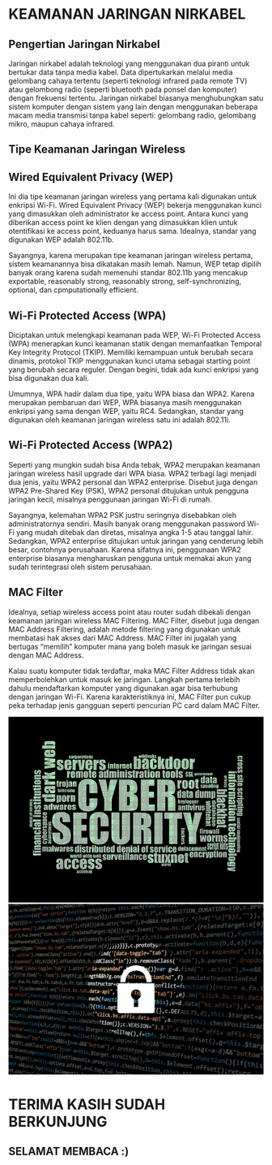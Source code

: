 # KEAMANAN JARINGAN NIRKABEL

## Pengertian Jaringan Nirkabel
Jaringan nirkabel adalah teknologi yang menggunakan dua piranti untuk bertukar data tanpa media kabel. Data dipertukarkan melalui media gelombang cahaya tertentu (seperti teknologi infrared pada remote TV) atau gelombong radio (seperti bluetooth pada ponsel dan komputer) dengan frekuensi tertentu. Jaringan nirkabel biasanya menghubungkan satu sistem komputer dengan sistem yang lain dengan menggunakan beberapa macam media transmisi tanpa kabel seperti: gelombang radio, gelombang mikro, maupun cahaya infrared.

## Tipe Keamanan Jaringan Wireless

## Wired Equivalent Privacy (WEP)
Ini dia tipe keamanan jaringan wireless yang pertama kali digunakan untuk enkripsi Wi-Fi. Wired Equivalent Privacy (WEP) bekerja menggunakan kunci yang dimasukkan oleh administrator ke access point. Antara kunci yang diberikan access point ke klien dengan yang dimasukkan klien untuk otentifikasi ke access point, keduanya harus sama. Idealnya, standar yang digunakan WEP adalah 802.11b.

Sayangnya, karena merupakan tipe keamanan jaringan wireless pertama, sistem keamanannya bisa dikatakan masih lemah. Namun, WEP tetap dipilih  banyak orang karena sudah memenuhi standar 802.11b yang mencakup exportable, reasonably strong, reasonably strong, self-synchronizing, optional, dan cpmputationally efficient.

## Wi-Fi Protected Access (WPA)
Diciptakan untuk melengkapi keamanan pada WEP, Wi-Fi Protected Access (WPA) menerapkan kunci keamanan statik dengan memanfaatkan Temporal Key Integrity Protocol (TKIP). Memiliki kemampuan untuk berubah secara dinamis, protokol TKIP menggunakan kunci utama sebagai starting point yang berubah secara reguler. Dengan begini, tidak ada kunci enkripsi yang bisa digunakan dua kali.

Umumnya, WPA hadir dalam dua tipe, yaitu WPA biasa dan WPA2. Karena merupakan pembaruan dari WEP, WPA biasanya masih menggunakan enkripsi yang sama dengan WEP, yaitu RC4. Sedangkan, standar yang digunakan oleh keamanan jaringan wireless satu ini adalah 802.11i.

## Wi-Fi Protected Access (WPA2)
Seperti yang mungkin sudah bisa Anda tebak, WPA2 merupakan keamanan jaringan wireless hasil upgrade dari WPA biasa. WPA2 terbagi lagi menjadi dua jenis, yaitu WPA2 personal dan WPA2 enterprise. Disebut juga dengan WPA2 Pre-Shared Key (PSK), WPA2 personal ditujukan untuk pengguna jaringan kecil, misalnya penggunaan jaringan Wi-Fi di rumah.

Sayangnya, kelemahan WPA2 PSK justru seringnya disebabkan oleh administratornya sendiri. Masih banyak orang menggunakan password Wi-Fi yang mudah ditebak dan diretas, misalnya angka 1-5 atau tanggal lahir. Sedangkan, WPA2 enterprise ditujukan untuk jaringan yang cenderung lebih besar, contohnya perusahaan. Karena sifatnya ini, penggunaan WPA2 enterprise biasanya mengharuskan pengguna untuk memakai akun yang sudah terintegrasi oleh sistem perusahaan.

## MAC Filter
Idealnya, setiap wireless access point atau router sudah dibekali dengan keamanan jaringan wireless MAC Filtering. MAC Filter, disebut juga dengan MAC Address Filtering, adalah metode filtering yang digunakan untuk membatasi hak akses dari MAC Address. MAC Filter ini jugalah yang bertugas “memilih” komputer mana yang boleh masuk ke jaringan sesuai dengan MAC Address.

Kalau suatu komputer tidak terdaftar, maka MAC Filter Address tidak akan memperbolehkan untuk masuk ke jaringan. Langkah pertama terlebih dahulu mendaftarkan komputer yang digunakan agar bisa terhubung dengan jaringan Wi-Fi. Karena karakteristiknya ini, MAC Filter pun cukup peka terhadap jenis gangguan seperti pencurian PC card dalam MAC Filter.

![Image](cyber1jpg.webp) ![Image](cyber2jpg.webp)


# TERIMA KASIH SUDAH BERKUNJUNG
## SELAMAT MEMBACA :)
